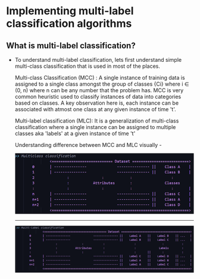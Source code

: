 # Implementing multi-label classification algorithms

## What is multi-label classification?

* To understand multi-label classification, lets first understand simple multi-class classification that is used in most of the places.
 
    Multi-class Classification (MCC) : A single instance of training data is assigned to a single class amongst the group of classes {Ci} where i ∈ (0, n) where n can be any number that the problem has. MCC is very common heuristic used to classify instances of data into categories based on classes. A key observation here is,  each instance can be associated with atmost one class at any given instance of time 't'.

    Multi-label classification (MLC): It is a generalization of multi-class classification where a single instance can be assigned to multiple classes aka 'labels' at a given instance of time 't'

    Understanding difference between MCC and MLC visually -
    
    ![MCC](./data/MCC.png)
    
    ------
    
    ![MLC](./data/MLC.png)